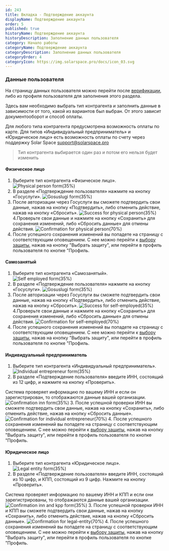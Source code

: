 ```yaml
---
id: 243
title: Вкладка - Подтверждение аккаунта
displayName: Подтверждение аккаунта
order: 5
published: true
historyName: Подтверждение аккаунта
historyDescription: Заполнение данных пользователя
category: Начало работы
categoryName: Подтверждение аккаунта
categoryDescription: Заполнение данных пользователя
categoryOrder: 4
categoryIcon: https://img.solarspace.pro/docs/icon_03.svg
---
```


### Данные пользователя
На страницу данных пользователя можно перейти после [верификации]([206]), либо из профиля пользователя для заполнения этого раздела.
 
Здесь вам необходимо выбрать тип контрагента и заполнить данные в зависимости от того, какой из вариантов был выбран. От этого зависит документооборот и способ оплаты.

Для любого типа контрагента предусмотрена возможность оплаты по карте. Для типов «Индивидуальный предприниматель» и «Юридическое лицо» есть возможность оплаты по счету через поддержку Solar Space support@solarspace.pro
> Тип контрагента выбирается один раз и потом его нельзя будет изменить

#### Физическое лицо
1. Выберите тип контрагента «Физическое лицо».
![Physical person form(35%)](https://img.solarspace.pro/docs/physical-person-form.jpg "Форма для типа 'Физическое лицо'")
2. В разделе «Подтверждение пользователя» нажмите на кнопку «Госуслуги».
![Gosuslugi form(35%)](https://img.solarspace.pro/docs/gosuslugi-form.jpg "Форма 'Госуслуги'")
3. После авторизации через Госуслуги вы сможете подтвердить свои данные, нажав на кнопку «Подтвердить», либо отменить действие, нажав на кнопку «Сбросить».
![Success for physical person(35%)](https://img.solarspace.pro/docs/success-phys-and-sz-form.jpg "Успешная форма для типа 'Физическое лицо'")
4.Проверьте свои данные и нажмите на кнопку «Сохранить» для сохранения изменений, либо «Сбросить данные» для отмены действия.
![Confirmation for physical person(70%)](https://img.solarspace.pro/docs/confirmation-physical-person.jpg "Подтверждение для типа 'Физическое лицо'")
5. После успешного сохранения изменений вы попадете на страницу с соответствующим оповещением. С нее можно перейти к [выбору защиты]([208]), нажав на кнопку "Выбрать защиту", или перейти в профиль пользователя по кнопке "Профиль.
  
#### Самозанятый
1. Выберите тип контрагента «Самозанятый».
![Self employed form(35%)](https://img.solarspace.pro/docs/self-employed-form.jpg "Форма для типа 'Самозанятый'")
2. В разделе «Подтверждение пользователя» нажмите на кнопку «Госуслуги».
![Gosuslugi form(35%)](https://img.solarspace.pro/docs/gosuslugi-form.jpg "Форма 'Госуслуги'")
3. После авторизации через Госуслуги вы сможете подтвердить свои данные, нажав на кнопку «Подтвердить», либо отменить действие, нажав на кнопку «Сбросить».
![Success for self-employed(35%)](https://img.solarspace.pro/docs/success-phys-and-sz-form.jpg "Успешная форма для типа 'Самозанятый'")
4.Проверьте свои данные и нажмите на кнопку «Сохранить» для сохранения изменений, либо «Сбросить данные» для отмены действия.
![Confirmation for self-employed(70%)](https://img.solarspace.pro/docs/confirmation-self-employed.jpg "Подтверждение для типа 'Самозанятый'")
5. После успешного сохранения изменений вы попадете на страницу с соответствующим оповещением. С нее можно перейти к [выбору защиты]([208]), нажав на кнопку "Выбрать защиту", или перейти в профиль пользователя по кнопке "Профиль.
 
#### Индивидуальный предприниматель
1. Выберите тип контрагента «Индивидуальный предприниматель».
![Individual entrepreneur form(35%)](https://img.solarspace.pro/docs/individual-entrepreneur-form.jpg "Форма для типа 'Индивидуальный предприниматель'")
2. В разделе «Подтверждение пользователя» введите ИНН, состоящий из 12 цифр, и нажмите на кнопку «Проверить».

Система проверяет информацию по вашему ИНН и если он зарегистрирован, то отображаются данные вашей организации.
![Confirmation inn form(35%)](https://img.solarspace.pro/docs/confirmation-inn-form.jpg "Успешная форма подтверждения ИНН")
3. После успешной проверки ИНН  вы сможете подтвердить свои данные, нажав на кнопку «Сохранить», либо отменить действие, нажав на кнопку «Сбросить данные».
![Confirmation for individual entrepreneur(70%)](https://img.solarspace.pro/docs/confirmation-individual-entrepreneur.jpg "Подтверждение для типа 'Индивидуальный предприниматель'")
4. После успешного сохранения изменений вы попадете на страницу с соответствующим оповещением. С нее можно перейти к [выбору защиты]([208]), нажав на кнопку "Выбрать защиту", или перейти в профиль пользователя по кнопке "Профиль.
 
#### Юридическое лицо
1. Выберите тип контрагента «Юридическое лицо».
 ![Legal entity form(35%)](https://img.solarspace.pro/docs/legal-entity-form.jpg "Форма для типа 'Юридическое лицо'")
2. В разделе «Подтверждение пользователя» введите ИНН, состоящий из 10 цифр, и КПП, состоящий из 9 цифр. Нажмите на кнопку «Проверить».

Система проверяет информацию по вашему ИНН и КПП и если они зарегистрированы, то отображаются данные вашей организации.
![Confirmation inn and kpp form(35%)](https://img.solarspace.pro/docs/confirmation-inn-and-kpp-form.jpg "Успешная форма подтверждения ИНН и КПП")
3. После успешной проверки ИНН и КПП вы сможете подтвердить свои данные, нажав на кнопку «Сохранить», либо отменить действие, нажав на кнопку «Сбросить данные».
![Confirmation for legal-entity(70%)](https://img.solarspace.pro/docs/confirmation-legal-entity.jpg "Подтверждение для типа 'Юридическое лицо'")
4. После успешного сохранения изменений вы попадете на страницу с соответствующим оповещением. С нее можно перейти к [выбору защиты]([208]), нажав на кнопку "Выбрать защиту", или перейти в профиль пользователя по кнопке "Профиль.